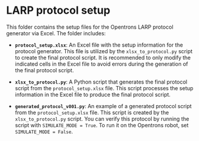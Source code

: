 # LARP protocol setup
This folder contains the setup files for the Opentrons LARP protocol generator via Excel. The folder includes:

- **`protocol_setup.xlsx`**: An Excel file with the setup information for the protocol generator. This file is utilized by the `xlsx_to_protocol.py` script to create the final protocol script. It is recommended to only modify the indicated cells in the Excel file to avoid errors during the generation of the final protocol script.

- **`xlsx_to_protocol.py`**: A Python script that generates the final protocol script from the `protocol_setup.xlsx` file. This script processes the setup information in the Excel file to produce the final protocol script.

- **`generated_protocol_v001.py`**: An example of a generated protocol script from the `protocol_setup.xlsx` file. This script is created by the `xlsx_to_protocol.py` script. You can verify this protocol by running the script with `SIMULATE_MODE = True`. To run it on the Opentrons robot, set `SIMULATE_MODE = False`.

